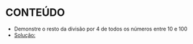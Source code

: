 # CONTEÚDO

- Demonstre o resto da divisão por 4 de todos os números entre 10 e 100
- [Solução: ](https://play.golang.org/p/zcEsXqnBr8) 

